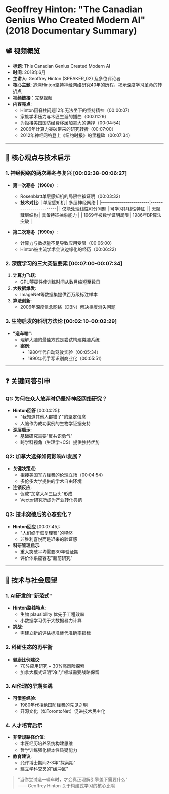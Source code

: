 # Geoffrey Hinton: "The Canadian Genius Who Created Modern AI" (2018 Documentary Summary)

## 📽️ 视频概览
- **标题**: This Canadian Genius Created Modern AI
- **时间**: 2018年6月
- **主讲人**: Geoffrey Hinton (SPEAKER_02) 及多位评论者
- **核心主题**: 追溯Hinton坚持神经网络研究40年的历程，揭示深度学习革命的转折点
- **视频链接**：[完整视频](https://www.youtube.com/watch?v=l9RWTMNnvi4)
- **内容亮点**:
  - Hinton因脊柱问题12年无法坐下的坚持精神（00:00:07）
  - 家族学术压力与木匠生涯的插曲（00:01:29）
  - 为拒接美国国防经费移居加拿大的选择（00:04:54）
  - 2006年计算力突破带来的研究转折（00:07:00）
  - 2012年神经网络登上《纽约时报》的里程碑（00:07:34）

---

## 🎯 核心观点与技术启示

### 1. **神经网络的两次寒冬与复兴** [00:02:38-00:06:27]
- **第一次寒冬（1960s）**:
  - Rosenblatt单层感知机的局限性被证明（00:03:32）
  - **技术对比**:
    | 单层感知机              | 多层神经网络            |
    |------------------------|------------------------|
    | 仅能处理线性可分问题    | 可学习非线性特征        |
    | 无隐藏层结构            | 具备特征抽象能力        |
    | 1969年被数学证明局限    | 1986年BP算法突破       |

- **第二次寒冬（1990s）**:
  - 计算力与数据量不足导致应用受限（00:06:00）
  - Hinton被主流学术会议边缘化的经历（00:06:22）

### 2. **深度学习的三大突破要素** [00:07:00-00:07:34]
1. **计算力飞跃**:
   - GPU等硬件使训练时间从数月缩短至数日
2. **大数据爆发**:
   - ImageNet等数据集提供百万级标注样本
3. **算法创新**:
   - 2006年深度信念网络（DBN）解决梯度消失问题

### 3. **生物启发的科研方法论** [00:02:10-00:02:29]
- **"造车喻"**:
  - 理解大脑的最佳方式是尝试构建类脑系统
  - **案例**:
    - 1980年代自动驾驶实验（00:05:34）
    - 1990年代手写识别商业化（00:05:51）

---

## ❓ 关键问答引申

### Q1: 为何在众人放弃时仍坚持神经网络研究？
- **Hinton回答** [00:04:25]:
  - "我知道其他人都错了"的坚定信念
  - 人脑作为成功案例的生物学证据支持
- **深层启示**:
  - 基础研究需要"反共识勇气"
  - 跨学科视角（生理学+CS）提供独特优势

### Q2: 加拿大选择如何影响AI发展？
- **关键决策点**:
  - 拒接美国军方经费的伦理立场（00:04:54）
  - 多伦多大学提供的学术自由环境
- **连锁反应**:
  - 促成"加拿大AI三巨头"形成
  - Vector研究所成为产业转化典范

### Q3: 技术突破后的心态变化？
- **Hinton回应** [00:07:45]:
  - "人们终于恢复理智"的释然
  - 非胜利喜悦而是迟来的验证感
- **科研管理启示**:
  - 重大突破平均需要30年验证期
  - 评价体系应容忍"超前研究"

---

## 🔮 技术与社会展望

### 1. **AI研发的"新范式"**
- **Hinton路线特点**:
  - 生物 plausibility 优先于工程效率
  - 小数据学习优于大数据暴力计算
- **挑战**:
  - 需建立新的评估标准替代准确率指标

### 2. **科研生态的再平衡**
- **健康比例建议**:
  - 70%应用研究 + 30%高风险探索
  - 加拿大模式证明"冷门"领域需要战略保留

### 3. **AI伦理的早期实践**
- **可借鉴经验**:
  - 1980年代拒绝国防经费的先见之明
  - 开源文化（如TorontoNet）促进技术民主化

### 4. **人才培育启示**
- **非常规路径价值**:
  - 木匠经历培养系统构建思维
  - 哲学训练强化根本性质疑能力
- **教育建议**:
  - 允许博士期间2-3年"探索期"
  - 建立学科交叉的"缓冲区"

> "当你尝试造一辆车时，才会真正理解引擎盖下需要什么"  
> —— Geoffrey Hinton 关于构建式学习的核心比喻
